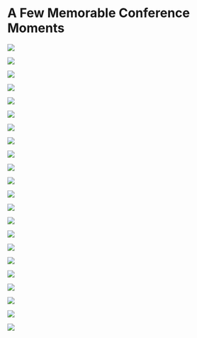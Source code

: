 # A Few Memorable Conference Moments

![](favorite-conference-photos/djangocon-us-2023-organizers-outside.jpg)

![](favorite-conference-photos/djangocon-us-2023-standing-ovation.jpg)

![](favorite-conference-photos/djangocon-us-2023-me-and-deb.jpg)

![](favorite-conference-photos/djangocon-us-2023-me-and-abigail.jpg)

![](favorite-conference-photos/djangocon-us-2023-me-and-jon.jpg)

![](favorite-conference-photos/djangocon-us-2023-hotel-table.jpg)

![](favorite-conference-photos/djangocon-us-2023-board-dinner.jpg)

![](favorite-conference-photos/djangocon-us-2022-me-and-craig-bruce.jpg)

![](favorite-conference-photos/djangocon-us-2022-me-outside.jpg)

![](favorite-conference-photos/djangocon-us-2022-me-with-noah.jpg)

![](favorite-conference-photos/pycascades-2020-sprints-hanging-out-with-guido.jpg)

![](favorite-conference-photos/pycascades-2020-dinner-with-guido.jpg)

![](favorite-conference-photos/github-universe-2019-github-hq-tour.JPG)

![](favorite-conference-photos/github-universe-2019-lunch-with-jigyasa-at-twitter-hq.jpg)

![](favorite-conference-photos/github-universe-2019-twitter-hq-2.jpg)

![](favorite-conference-photos/github-universe-2019-twitter-hq-1.jpg)

![](favorite-conference-photos/djangocon-us-2019-with-ken-whitesell.jpg)

![](favorite-conference-photos/djangocon-us-2019-me.jpg)

![](favorite-conference-photos/djangocon-us-2018-meeting-jack-at-a-tweet-up.jpg)

![](favorite-conference-photos/djangocon-us-2018-meeting-betty-junod-at-docker-hq.jpg)

![](favorite-conference-photos/djangocon-us-2018-me.jpg)

![](favorite-conference-photos/djangocon-us-2017-headshot-by-melanie-arbor.jpg)
